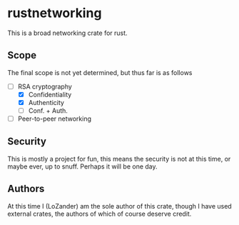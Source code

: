 # rustnetworking

This is a broad networking crate for rust. 

## Scope
The final scope is not yet determined, but thus far is as follows

- [ ] RSA cryptography
  - [x] Confidentiality
  - [x] Authenticity
  - [ ] Conf. + Auth.
- [ ] Peer-to-peer networking

## Security
This is mostly a project for fun, this means the security is not at this time, or maybe ever, 
up to snuff. Perhaps it will be one day.

## Authors
At this time I (LoZander) am the sole author of this crate, though I have used external crates, 
the authors of which of course deserve credit.
